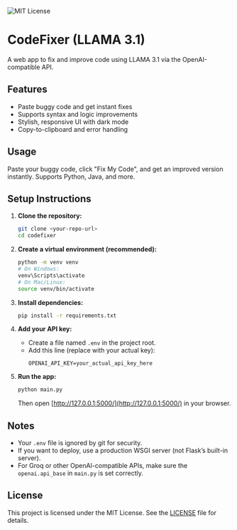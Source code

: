 
![MIT License](https://img.shields.io/badge/license-MIT-green)

# CodeFixer (LLAMA 3.1)

A web app to fix and improve code using LLAMA 3.1 via the OpenAI-compatible API.

## Features
- Paste buggy code and get instant fixes
- Supports syntax and logic improvements
- Stylish, responsive UI with dark mode
- Copy-to-clipboard and error handling


## Usage
Paste your buggy code, click "Fix My Code", and get an improved version instantly. Supports Python, Java, and more.

## Setup Instructions

1. **Clone the repository:**
   ```sh
   git clone <your-repo-url>
   cd codefixer
   ```

2. **Create a virtual environment (recommended):**
   ```sh
   python -m venv venv
   # On Windows:
   venv\Scripts\activate
   # On Mac/Linux:
   source venv/bin/activate
   ```

3. **Install dependencies:**
   ```sh
   pip install -r requirements.txt
   ```

4. **Add your API key:**
   - Create a file named `.env` in the project root.
   - Add this line (replace with your actual key):
     ```
     OPENAI_API_KEY=your_actual_api_key_here
     ```

5. **Run the app:**
   ```sh
   python main.py
   ```
   Then open [http://127.0.0.1:5000/](http://127.0.0.1:5000/) in your browser.

## Notes
- Your `.env` file is ignored by git for security.
- If you want to deploy, use a production WSGI server (not Flask’s built-in server).
- For Groq or other OpenAI-compatible APIs, make sure the `openai.api_base` in `main.py` is set correctly.

## License

This project is licensed under the MIT License. See the [LICENSE](LICENSE) file for details.

